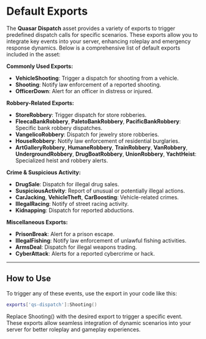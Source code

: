 # Default Exports

The **Quasar Dispatch** asset provides a variety of exports to trigger predefined dispatch calls for specific scenarios. These exports allow you to integrate key events into your server, enhancing roleplay and emergency response dynamics. Below is a comprehensive list of default exports included in the asset:

**Commonly Used Exports:**

* **VehicleShooting**: Trigger a dispatch for shooting from a vehicle.
* **Shooting**: Notify law enforcement of a reported shooting.
* **OfficerDown**: Alert for an officer in distress or injured.

**Robbery-Related Exports:**

* **StoreRobbery**: Trigger dispatch for store robberies.
* **FleecaBankRobbery**, **PaletoBankRobbery**, **PacificBankRobbery**: Specific bank robbery dispatches.
* **VangelicoRobbery**: Dispatch for jewelry store robberies.
* **HouseRobbery**: Notify law enforcement of residential burglaries.
* **ArtGalleryRobbery**, **HumaneRobbery**, **TrainRobbery**, **VanRobbery**, **UndergroundRobbery**, **DrugBoatRobbery**, **UnionRobbery**, **YachtHeist**: Specialized heist and robbery alerts.

**Crime & Suspicious Activity:**

* **DrugSale**: Dispatch for illegal drug sales.
* **SuspiciousActivity**: Report of unusual or potentially illegal actions.
* **CarJacking**, **VehicleTheft**, **CarBoosting**: Vehicle-related crimes.
* **IllegalRacing**: Notify of street racing activity.
* **Kidnapping**: Dispatch for reported abductions.

**Miscellaneous Exports:**

* **PrisonBreak**: Alert for a prison escape.
* **IllegalFishing**: Notify law enforcement of unlawful fishing activities.
* **ArmsDeal**: Dispatch for illegal weapons trading.
* **CyberAttack**: Alerts for a reported cybercrime or hack.

***

## How to Use

To trigger any of these events, use the export in your code like this:

```lua
exports['qs-dispatch']:Shooting()
```

Replace Shooting() with the desired export to trigger a specific event. These exports allow seamless integration of dynamic scenarios into your server for better roleplay and gameplay experiences.
